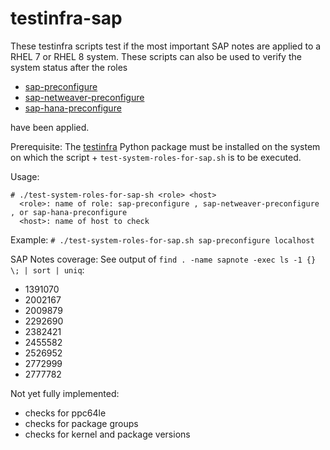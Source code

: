 # testinfra-sap
These testinfra scripts test if the most important SAP notes are applied to a RHEL 7 or RHEL 8 system. These scripts can also be used to verify the system status after the roles
- [sap-preconfigure](https://github.com/linux-system-roles/sap-preconfigure)
- [sap-netweaver-preconfigure](https://github.com/linux-system-roles/sap-netweaver-preconfigure)
- [sap-hana-preconfigure](https://github.com/linux-system-roles/sap-hana-preconfigure)

have been applied.

Prerequisite: 
The [testinfra](https://testinfra.readthedocs.io/en/latest/) Python package must be installed on the system 
on which the script +
`test-system-roles-for-sap.sh` is to be executed.

Usage: 
```
# ./test-system-roles-for-sap-sh <role> <host>
  <role>: name of role: sap-preconfigure , sap-netweaver-preconfigure , or sap-hana-preconfigure
  <host>: name of host to check
```

Example:
`# ./test-system-roles-for-sap.sh sap-preconfigure localhost`

SAP Notes coverage: See output of `find . -name sapnote -exec ls -1 {} \; | sort | uniq`:
- 1391070
- 2002167
- 2009879
- 2292690
- 2382421
- 2455582
- 2526952
- 2772999
- 2777782

Not yet fully implemented:
- checks for ppc64le
- checks for package groups
- checks for kernel and package versions
